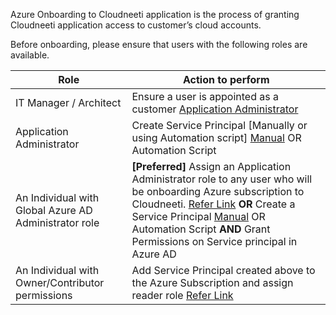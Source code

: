 Azure Onboarding to Cloudneeti application is the process of granting Cloudneeti application access to customer’s cloud accounts.

Before onboarding, please ensure that users with the following roles are available.

| Role     | Action to perform   |
| --------|---------|
| IT Manager / Architect  | Ensure a user is appointed as a customer [Application Administrator](https://docs.microsoft.com/en-us/azure/active-directory/users-groups-roles/directory-assign-admin-roles#available-roles)|
| Application Administrator  | Create Service Principal [Manually or using Automation script] [Manual](https://docs.microsoft.com/en-us/azure/active-directory/develop/howto-create-service-principal-portal) OR Automation Script |
| An Individual with Global Azure AD Administrator role   | **[Preferred]** Assign an Application Administrator role to any user who will be onboarding Azure subscription to Cloudneeti. [Refer Link](https://docs.microsoft.com/en-us/azure/active-directory/users-groups-roles/directory-assign-admin-roles#available-roles) **OR** Create a Service Principal [Manual](https://docs.microsoft.com/en-us/azure/active-directory/develop/howto-create-service-principal-portal) OR Automation Script **AND** Grant Permissions on Service principal in Azure AD |
| An Individual with Owner/Contributor permissions   | Add Service Principal created above to the Azure Subscription and assign reader role [Refer Link](https://docs.microsoft.com/en-us/azure/role-based-access-control/role-assignments-portal)|